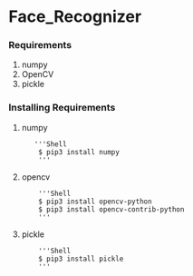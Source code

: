 # Face_Recognizer

### Requirements
1. numpy
2. OpenCV
3. pickle

### Installing Requirements
 
 1. numpy
           
           '''Shell
            $ pip3 install numpy
            '''
 2. opencv           
            
            '''Shell
            $ pip3 install opencv-python
            $ pip3 install opencv-contrib-python
            '''
            
 3. pickle
 
            '''Shell
            $ pip3 install pickle
            '''
 
 

 

